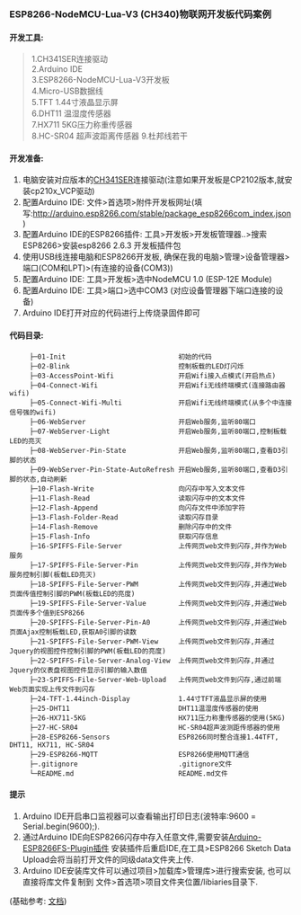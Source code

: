 ### ESP8266-NodeMCU-Lua-V3 (CH340)物联网开发板代码案例

#### 开发工具:

>1.CH341SER连接驱动<br>
>2.Arduino IDE<br>
>3.ESP8266-NodeMCU-Lua-V3开发板<br>
>4.Micro-USB数据线<br>
>5.TFT 1.44寸液晶显示屏<br>
>6.DHT11 温湿度传感器<br>
>7.HX711 5KG压力称重传感器<br>
>8.HC-SR04 超声波距离传感器
>9.杜邦线若干<br>

#### 开发准备:
 1. 电脑安装对应版本的[CH341SER](https://github.com/juliagoda/CH341SER)连接驱动(注意如果开发板是CP2102版本,就安装cp210x_VCP驱动)
 2. 配置Arduino IDE: 文件>首选项>附件开发板网址(填写:http://arduino.esp8266.com/stable/package_esp8266com_index.json)
 3. 配置Arduino IDE的ESP8266插件: 工具>开发板>开发板管理器..>搜索ESP8266>安装esp8266 2.6.3
 开发板插件包
 4. 使用USB线连接电脑和ESP8266开发板, 确保在我的电脑>管理>设备管理器>端口(COM和LPT)>(有连接的设备(COM3))
 5. 配置Arduino IDE: 工具>开发板>选中NodeMCU 1.0 (ESP-12E Module)
 6. 配置Arduino IDE: 工具>端口>选中COM3 (对应设备管理器下端口连接的设备)
 7. Arduino IDE打开对应的代码进行上传烧录固件即可

#### 代码目录:
 ```
      ├─01-Init                            初始的代码
      ├─02-Blink                           控制板载的LED灯闪烁
      ├─03-AccessPoint-Wifi                开启Wifi接入点模式(开启热点)
      ├─04-Connect-Wifi                    开启Wifi无线终端模式(连接路由器wifi)
      ├─05-Connect-Wifi-Multi              开启Wifi无线终端模式(从多个中连接信号强的wifi)
      ├─06-WebServer                       开启Web服务,监听80端口
      ├─07-WebServer-Light                 开启Web服务,监听80端口,控制板载LED的亮灭
      ├─08-WebServer-Pin-State             开启Web服务,监听80端口,查看D3引脚的状态
      ├─09-WebServer-Pin-State-AutoRefresh 开启Web服务,监听80端口,查看D3引脚的状态,自动刷新
      ├─10-Flash-Write                     向闪存中写入文本文件
      ├─11-Flash-Read                      读取闪存中的文本文件
      ├─12-Flash-Append                    向闪存文件中添加字符
      ├─13-Flash-Folder-Read               读取闪存目录
      ├─14-Flash-Remove                    删除闪存中的文件
      ├─15-Flash-Info                      获取闪存信息
      ├─16-SPIFFS-File-Server              上传网页web文件到闪存,并作为Web服务
      ├─17-SPIFFS-File-Server-Pin          上传网页web文件到闪存,并作为Web服务控制引脚(板载LED亮灭)
      ├─18-SPIFFS-File-Server-PWM          上传网页web文件到闪存,并通过Web页面传值控制引脚的PWM(板载LED的亮度)
      ├─19-SPIFFS-File-Server-Value        上传网页web文件到闪存,并通过Web页面传多个值到ESP8266
      ├─20-SPIFFS-File-Server-Pin-A0       上传网页web文件到闪存,并通过Web页面Ajax控制板载LED,获取A0引脚的读数
      ├─21-SPIFFS-File-Server-PWM-View     上传网页web文件到闪存,并通过Jquery的视图控件控制引脚的PWM(板载LED的亮度)
      ├─22-SPIFFS-File-Server-Analog-View  上传网页web文件到闪存,并通过Jquery的仪表盘视图控件显示引脚的输入数值
      ├─23-SPIFFS-File-Server-Web-Upload   上传网页web文件到闪存,通过前端Web页面实现上传文件到闪存
      ├─24-TFT-1.44inch-Display            1.44寸TFT液晶显示屏的使用
      ├─25-DHT11                           DHT11温湿度传感器的使用
      ├─26-HX711-5KG                       HX711压力称重传感器的使用(5KG)
      ├─27-HC-SR04                         HC-SR04超声波测距传感器的使用
      ├─28-ESP8266-Sensors                 ESP8266同时整合连接1.44TFT, DHT11, HX711, HC-SR04
      ├─29-ESP8266-MQTT                    ESP8266使用MQTT通信
      ├─.gitignore                         .gitignore文件
      └─README.md                          README.md文件
 ```

#### 提示
1. Arduino IDE开启串口监视器可以查看输出打印日志(波特率:9600 = Serial.begin(9600);).
2. 通过Arduino IDE向ESP8266闪存中存入任意文件,需要安装[Arduino-ESP8266FS-Plugin插件](https://github.com/esp8266/arduino-esp8266fs-plugin)
   安装插件后重启IDE,在工具>ESP8266 Sketch Data Upload会将当前打开文件的同级data文件夹上传.
3. Arduino IDE安装库文件可以通过项目>加载库>管理库>进行搜索安装, 也可以直接将库文件复制到
   文件>首选项>项目文件夹位置/libiaries目录下.

 (基础参考: [文档](http://www.taichi-maker.com/homepage/esp8266-nodemcu-iot/))
